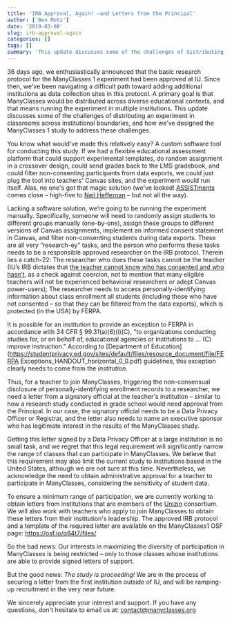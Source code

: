 ```yaml
---
title: 'IRB Approval, Again! —and Letters from the Principal'
author: ['Ben Motz']
date: '2019-03-08'
slug: irb-approval-again
categories: []
tags: []
summary: 'This update discusses some of the challenges of distributing an experiment in classrooms across institutional boundaries, and how we've designed the ManyClasses 1 study to address these challenges.'
---
```


36 days ago, we enthusiastically announced that the basic research protocol for the ManyClasses 1 experiment had been approved at IU.  Since then, we've been navigating a difficult path toward adding additional institutions as data collection sites in this protocol.  A primary goal is that ManyClasses would be distributed across diverse educational contexts, and that means running the experiment in multiple institutions.  This update discusses some of the challenges of distributing an experiment in classrooms across institutional boundaries, and how we've designed the ManyClasses 1 study to address these challenges.

You know what would've made this relatively easy?  A custom software tool for conducting this study.  If we had a flexible educational assessment platform that could support experimental templates, do random assignment in a crossover design, could send grades back to the LMS gradebook, and could filter non-consenting participants from data exports, we could just plug the tool into teachers' Canvas sites, and the experiment would run itself.  Alas, no one's got that magic solution (we've looked! [ASSISTments](https://www.assistments.org/) comes close – high-five to [Neil Heffernan](https://www.neilheffernan.net/) – but not all the way).

Lacking a software solution, we’re going to be running the experiment manually.  Specifically, someone will need to randomly assign students to different groups manually (one-by-one), assign these groups to different versions of Canvas assignments, implement an informed consent statement in Canvas, and filter non-consenting students during data exports.  These are all very “research-ey” tasks, and the person who performs these tasks needs to be a responsible approved researcher on the IRB protocol.  Therein lies a catch-22:  The researcher who does these tasks cannot be the teacher (IU’s IRB dictates that [the teacher cannot know who has consented and who hasn’t](https://www.manyclasses.org/updates/encrypted-consent/), as a check against coercion, not to mention that many eligible teachers will not be experienced behavioral researchers or adept Canvas power-users); The researcher needs to access personally-identifying information about class enrollment all students (including those who have not consented – so that they can be filtered from the data exports), which is protected (in the USA) by FERPA.

It is possible for an institution to provide an exception to FERPA in accordance with 34 CFR § 99.31(a)(6)(i)(C), "to organizations conducting studies for, or on behalf of, educational agencies or institutions to … (C) improve instruction."  According to [Department of Education](https://studentprivacy.ed.gov/sites/default/files/resource_document/file/FERPA Exceptions_HANDOUT_horizontal_0_0.pdf) guidelines, this exception clearly needs to come from the *institution*.

Thus, for a teacher to join ManyClasses, triggering the non-consensual disclosure of personally-identifying enrollment records to a researcher, we need a letter from a signatory official at the teacher's institution – similar to how a research study conducted in grade school would need approval from the Principal.  In our case, the signatory official needs to be a Data Privacy Officer or Registrar, and the letter also needs to name an executive sponsor who has legitimate interest in the results of the ManyClasses study. 

Getting this letter signed by a Data Privacy Officer at a large institution is no small task, and we regret that this legal requirement will significantly narrow the range of classes that can participate in ManyClasses.  We believe that this requirement may also limit the current study to institutions based in the United States, although we are not sure at this time.  Nevertheless, we acknowledge the need to obtain administrative approval for a teacher to participate in ManyClasses, considering the sensitivity of student data.  

To ensure a minimum range of participation, we are currently working to obtain letters from institutions that are members of the [Unizin](https://unizin.org/) consortium.  We will also work with teachers who apply to join ManyClasses to obtain these letters from their institution's leadership.  The approved IRB protocol and a template of the required letter are available on the ManyClasses1 OSF page: https://osf.io/q84t7/files/ 

So the bad news: Our interests in maximizing the diversity of participation in ManyClasses is being restricted – only to those classes whose institutions are able to provide signed letters of support.

But the good news:  *The study is proceeding!*  We are in the process of securing a letter from the first institution outside of IU, and will be ramping-up recruitment in the very near future.

We sincerely appreciate your interest and support.  If you have any questions, don't hesitate to email us at: contact@manyclasses.org
